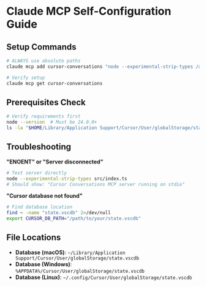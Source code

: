 # Claude MCP Self-Configuration Guide

## Setup Commands

```bash
# ALWAYS use absolute paths
claude mcp add cursor-conversations "node --experimental-strip-types /absolute/path/to/project/src/index.ts" -s user

# Verify setup
claude mcp get cursor-conversations
```

## Prerequisites Check

```bash
# Verify requirements first
node --version  # Must be 24.0.0+
ls -la "$HOME/Library/Application Support/Cursor/User/globalStorage/state.vscdb"  # Database must exist
```

## Troubleshooting

**"ENOENT" or "Server disconnected"**
```bash
# Test server directly
node --experimental-strip-types src/index.ts
# Should show: "Cursor Conversations MCP server running on stdio"
```

**"Cursor database not found"**
```bash
# Find database location
find ~ -name "state.vscdb" 2>/dev/null
export CURSOR_DB_PATH="/path/to/your/state.vscdb"
```

## File Locations

- **Database (macOS)**: `~/Library/Application Support/Cursor/User/globalStorage/state.vscdb`
- **Database (Windows)**: `%APPDATA%/Cursor/User/globalStorage/state.vscdb`
- **Database (Linux)**: `~/.config/Cursor/User/globalStorage/state.vscdb`